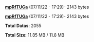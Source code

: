 [**mpRfTUGa**](/data/mpRfTUGa.txt) (07/11/22 - 17:29)- 2143 bytes

[**mpRfTUGa**](/data/mpRfTUGa.txt) (07/11/22 - 17:29)- 2143 bytes

**Total Datas**: 2055

**Total Size**: 11.85 MB / 11.8 MB